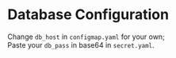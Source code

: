 # Database Configuration

Change `db_host` in `configmap.yaml` for your own;  
Paste your `db_pass` in base64 in `secret.yaml`.
